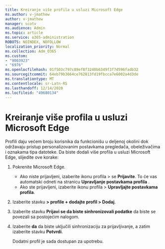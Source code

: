 ```yaml
---
title: Kreiranje više profila u usluzi Microsoft Edge
ms.author: v-jmathew
author: v-jmathew
manager: scotv
ms.audience: Admin
ms.topic: article
ms.service: o365-administration
ROBOTS: NOINDEX, NOFOLLOW
localization_priority: Normal
ms.collection: Adm_O365
ms.custom:
- "9003923"
- "6976"
ms.openlocfilehash: 01f503c797c89ef8f3240b6349f3f7d596fadb32
ms.sourcegitcommit: 64eb79b3664ce762813fd19fbcca7e6002a4d3de
ms.translationtype: MT
ms.contentlocale: sr-Latn-RS
ms.lasthandoff: 12/14/2020
ms.locfileid: "49680134"
---
```

# <a name="create-multiple-profiles-in-microsoft-edge"></a>Kreiranje više profila u usluzi Microsoft Edge

Profili daju većem broju korisnika da funkcionišu u deljenoj okolini dok održavaju pristup personalizovanim postavkama pregledača, obeleživačima i oznakama tipa datoteke. Da biste dodali više profila u usluzi Microsoft Edge, slijedite ove korake:

1. Pokrenite Microsoft Edge.
    - Ako niste prijavljeni, izaberite ikonu profila > se **Prijavite**. To će vas automatski odneti na stranicu **Upravljanje postavkama profila** .
    - Ako ste prijavljeni, izaberite ikonu profila > **Upravljajte postavkama profila**.
2. Izaberite stavku **> profile + dodajte profil > Dodaj**.
3. Izaberite stavku **Prijavi se da biste sinhronizovali podatke** da biste se povezali sa postojećim nalogom.
4. Izaberite **da** da biste uključili sinhronizaciju za prijavljivanje, a zatim izaberite stavku **Potvrdi**.

    Dodatni profil je sada dostupan za upotrebu.
